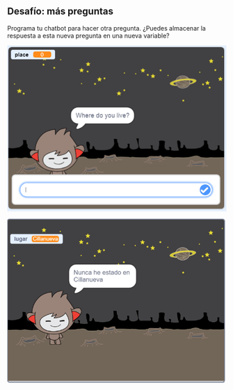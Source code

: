 ## Desafío: más preguntas

Programa tu chatbot para hacer otra pregunta. ¿Puedes almacenar la respuesta a esta nueva pregunta en una nueva variable?

![Más preguntas](images/chatbot-question1.png)

![More questions](images/chatbot-question2.png)